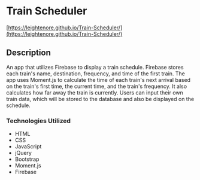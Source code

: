 # Train Scheduler

[https://leightenore.github.io/Train-Scheduler/](https://leightenore.github.io/Train-Scheduler/)

## Description 

An app that utilizes Firebase to display a train schedule. Firebase stores each train's name, destination, frequency, and time of the first train.  The app uses Moment.js to calculate the time of each train's next arrival based on the train's first time, the current time, and the train's frequency. It also calculates how far away the train is currently. Users can input their own train data, which will be stored to the database and also be displayed on the schedule.

### Technologies Utilized

* HTML
* CSS
* JavaScript
* jQuery
* Bootstrap
* Moment.js
* Firebase

